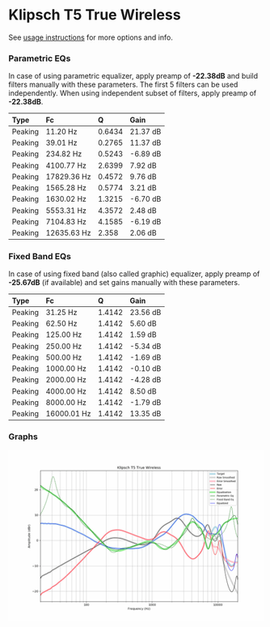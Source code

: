 # Klipsch T5 True Wireless
See [usage instructions](https://github.com/jaakkopasanen/AutoEq#usage) for more options and info.

### Parametric EQs
In case of using parametric equalizer, apply preamp of **-22.38dB** and build filters manually
with these parameters. The first 5 filters can be used independently.
When using independent subset of filters, apply preamp of **-22.38dB**.

| Type    | Fc          |      Q | Gain     |
|:--------|:------------|:-------|:---------|
| Peaking | 11.20 Hz    | 0.6434 | 21.37 dB |
| Peaking | 39.01 Hz    | 0.2765 | 11.37 dB |
| Peaking | 234.82 Hz   | 0.5243 | -6.89 dB |
| Peaking | 4100.77 Hz  | 2.6399 | 7.92 dB  |
| Peaking | 17829.36 Hz | 0.4572 | 9.76 dB  |
| Peaking | 1565.28 Hz  | 0.5774 | 3.21 dB  |
| Peaking | 1630.02 Hz  | 1.3215 | -6.70 dB |
| Peaking | 5553.31 Hz  | 4.3572 | 2.48 dB  |
| Peaking | 7104.83 Hz  | 4.1585 | -6.19 dB |
| Peaking | 12635.63 Hz | 2.358  | 2.06 dB  |

### Fixed Band EQs
In case of using fixed band (also called graphic) equalizer, apply preamp of **-25.67dB**
(if available) and set gains manually with these parameters.

| Type    | Fc          |      Q | Gain     |
|:--------|:------------|:-------|:---------|
| Peaking | 31.25 Hz    | 1.4142 | 23.56 dB |
| Peaking | 62.50 Hz    | 1.4142 | 5.60 dB  |
| Peaking | 125.00 Hz   | 1.4142 | 1.59 dB  |
| Peaking | 250.00 Hz   | 1.4142 | -5.34 dB |
| Peaking | 500.00 Hz   | 1.4142 | -1.69 dB |
| Peaking | 1000.00 Hz  | 1.4142 | -0.10 dB |
| Peaking | 2000.00 Hz  | 1.4142 | -4.28 dB |
| Peaking | 4000.00 Hz  | 1.4142 | 8.50 dB  |
| Peaking | 8000.00 Hz  | 1.4142 | -1.79 dB |
| Peaking | 16000.01 Hz | 1.4142 | 13.35 dB |

### Graphs
![](./Klipsch%20T5%20True%20Wireless.png)